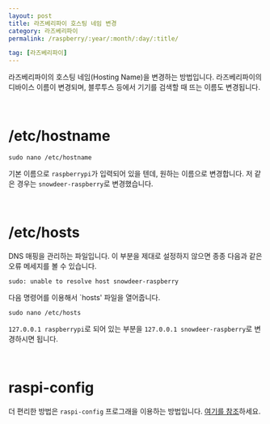 ```yaml
---
layout: post
title: 라즈베리파이 호스팅 네임 변경
category: 라즈베리파이
permalink: /raspberry/:year/:month/:day/:title/

tag: [라즈베리파이]
---
```


라즈베리파이의 호스팅 네임(Hosting Name)을 변경하는 방법입니다. 라즈베리파이의
디바이스 이름이 변경되며, 블루투스 등에서 기기를 검색할 때 뜨는 이름도 변경됩니다.

<br>

# /etc/hostname

~~~
sudo nano /etc/hostname
~~~

기본 이름으로 `raspberrypi`가 입력되어 있을 텐데, 원하는 이름으로 변경합니다.
저 같은 경우는 `snowdeer-raspberry`로 변경했습니다. 

<br>

# /etc/hosts

DNS 매핑을 관리하는 파일입니다. 이 부분을 제대로 설정하지 않으면
종종 다음과 같은 오류 메세지를 볼 수 있습니다.

~~~
sudo: unable to resolve host snowdeer-raspberry
~~~

다음 명령어를 이용해서 `hosts' 파일을 열어줍니다. 

~~~
sudo nano /etc/hosts
~~~

`127.0.0.1 raspberrypi`로 되어 있는 부분을 `127.0.0.1 snowdeer-raspberry`로
변경하시면 됩니다.

<br>

# raspi-config

더 편리한 방법은 `raspi-config` 프로그래을 이용하는 방법입니다. [여기를 참조](/raspberry/2017/09/02/raspberry-raspi-config)하세요.